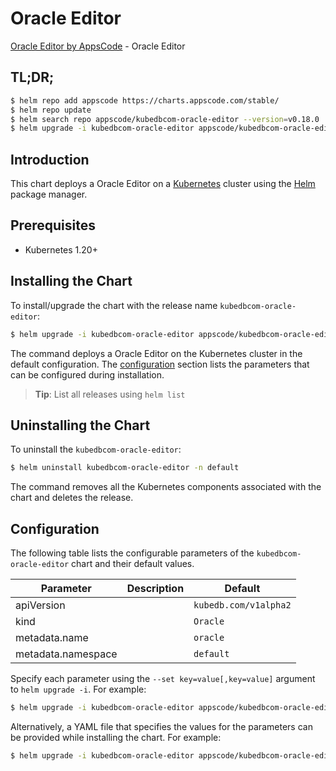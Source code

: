# Oracle Editor

[Oracle Editor by AppsCode](https://appscode.com) - Oracle Editor

## TL;DR;

```bash
$ helm repo add appscode https://charts.appscode.com/stable/
$ helm repo update
$ helm search repo appscode/kubedbcom-oracle-editor --version=v0.18.0
$ helm upgrade -i kubedbcom-oracle-editor appscode/kubedbcom-oracle-editor -n default --create-namespace --version=v0.18.0
```

## Introduction

This chart deploys a Oracle Editor on a [Kubernetes](http://kubernetes.io) cluster using the [Helm](https://helm.sh) package manager.

## Prerequisites

- Kubernetes 1.20+

## Installing the Chart

To install/upgrade the chart with the release name `kubedbcom-oracle-editor`:

```bash
$ helm upgrade -i kubedbcom-oracle-editor appscode/kubedbcom-oracle-editor -n default --create-namespace --version=v0.18.0
```

The command deploys a Oracle Editor on the Kubernetes cluster in the default configuration. The [configuration](#configuration) section lists the parameters that can be configured during installation.

> **Tip**: List all releases using `helm list`

## Uninstalling the Chart

To uninstall the `kubedbcom-oracle-editor`:

```bash
$ helm uninstall kubedbcom-oracle-editor -n default
```

The command removes all the Kubernetes components associated with the chart and deletes the release.

## Configuration

The following table lists the configurable parameters of the `kubedbcom-oracle-editor` chart and their default values.

|     Parameter      | Description |             Default              |
|--------------------|-------------|----------------------------------|
| apiVersion         |             | <code>kubedb.com/v1alpha2</code> |
| kind               |             | <code>Oracle</code>              |
| metadata.name      |             | <code>oracle</code>              |
| metadata.namespace |             | <code>default</code>             |


Specify each parameter using the `--set key=value[,key=value]` argument to `helm upgrade -i`. For example:

```bash
$ helm upgrade -i kubedbcom-oracle-editor appscode/kubedbcom-oracle-editor -n default --create-namespace --version=v0.18.0 --set apiVersion=kubedb.com/v1alpha2
```

Alternatively, a YAML file that specifies the values for the parameters can be provided while
installing the chart. For example:

```bash
$ helm upgrade -i kubedbcom-oracle-editor appscode/kubedbcom-oracle-editor -n default --create-namespace --version=v0.18.0 --values values.yaml
```
